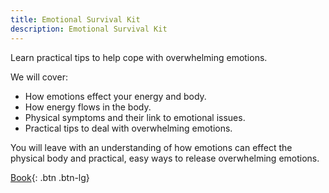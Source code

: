 ```yaml
---
title: Emotional Survival Kit
description: Emotional Survival Kit
---
```


Learn practical tips to help cope with overwhelming emotions.
<!--more-->

We will cover:

- How emotions effect your energy and body.
- How energy flows in the body.
- Physical symptoms and their link to emotional issues.
- Practical tips to deal with overwhelming emotions.

You will leave with an understanding of how emotions can effect the physical body and practical,
easy ways to release overwhelming emotions.

[Book](/posts/workshop-info/){: .btn .btn-lg}
